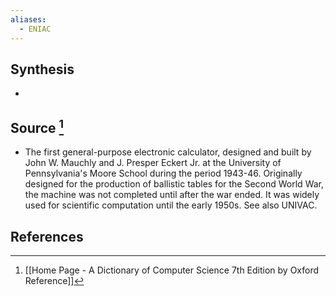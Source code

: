 ```yaml
---
aliases:
  - ENIAC
---
```

## Synthesis
- 
## Source [^1]
- The first general-purpose electronic calculator, designed and built by John W. Mauchly and J. Presper Eckert Jr. at the University of Pennsylvania's Moore School during the period 1943-46. Originally designed for the production of ballistic tables for the Second World War, the machine was not completed until after the war ended. It was widely used for scientific computation until the early 1950s. See also UNIVAC.
## References

[^1]: [[Home Page - A Dictionary of Computer Science 7th Edition by Oxford Reference]]